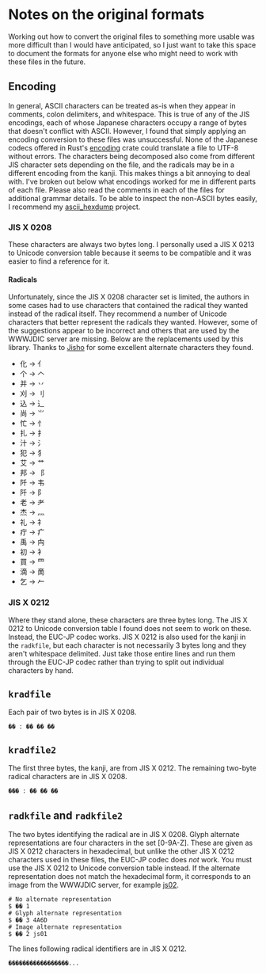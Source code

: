 # Notes on the original formats

Working out how to convert the original files to something more usable was more difficult than I would have anticipated, so I just want to take this space to document the formats for anyone else who might need to work with these files in the future. 


## Encoding

In general, ASCII characters can be treated as-is when they appear in comments, colon delimiters, and whitespace. This is true of any of the JIS encodings, each of whose Japanese characters occupy a range of bytes that doesn't conflict with ASCII. However, I found that simply applying an encoding conversion to these files was unsuccessful. None of the Japanese codecs offered in Rust's [encoding](https://docs.rs/encoding/0.2.33/encoding/codec/japanese/index.html) crate could translate a file to UTF-8 without errors. The characters being decomposed also come from different JIS character sets depending on the file, and the radicals may be in a different encoding from the kanji. This makes things a bit annoying to deal with. I've broken out below what encodings worked for me in different parts of each file. Please also read the comments in each of the files for additional grammar details. To be able to inspect the non-ASCII bytes easily, I recommend my [ascii_hexdump](https://github.com/tim-harding/ascii_hexdump) project.


### JIS X 0208

These characters are always two bytes long. I personally used a JIS X 0213 to Unicode conversion table because it seems to be compatible and it was easier to find a reference for it. 


#### Radicals

Unfortunately, since the JIS X 0208 character set is limited, the authors in some cases had to use characters that contained the radical they wanted instead of the radical itself. They recommend a number of Unicode characters that better represent the radicals they wanted. However, some of the suggestions appear to be incorrect and others that are used by the WWWJDIC server are missing. Below are the replacements used by this library. Thanks to [Jisho](https://jisho.org/#radical) for some excellent alternate characters they found. 

- 化 -> ⺅
- 个 -> 𠆢
- 并 -> 丷
- 刈 -> ⺉
- 込 -> ⻌
- 尚 -> ⺌
- 忙 -> ⺖
- 扎 -> 扌
- 汁 -> ⺡
- 犯 -> ⺨
- 艾 -> ⺾
- 邦 -> ⻏
- 阡 -> ⻙
- 阡 -> ⻖
- 老 -> ⺹
- 杰 -> ⺣
- 礼 -> ⺭
- 疔 -> ⽧
- 禹 -> ⽱
- 初 -> ⻂
- 買 -> ⺲
- 滴 -> 啇
- 乞 -> 𠂉


### JIS X 0212

Where they stand alone, these characters are three bytes long. The JIS X 0212 to Unicode conversion table I found does not seem to work on these. Instead, the EUC-JP codec works. JIS X 0212 is also used for the kanji in the `radkfile`, but each character is not necessarily 3 bytes long and they aren't whitespace delimited. Just take those entire lines and run them through the EUC-JP codec rather than trying to split out individual characters by hand.  


## `kradfile`

Each pair of two bytes is in JIS X 0208. 

```text
�� : �� �� ��
```


## `kradfile2`

The first three bytes, the kanji, are from JIS X 0212. The remaining two-byte radical characters are in JIS X 0208. 

```text
��� : �� �� ��
```


## `radkfile` and `radkfile2`

The two bytes identifying the radical are in JIS X 0208. Glyph alternate representations are four characters in the set \[0-9A-Z\]. These are given as JIS X 0212 characters in hexadecimal, but unlike the other JIS X 0212 characters used in these files, the EUC-JP codec does _not_ work. You must use the JIS X 0212 to Unicode conversion table instead. If the alternate representation does not match the hexadecimal form, it corresponds to an image from the WWWJDIC server, for example [js02](http://nihongo.monash.edu/gif212/js02.png).

```text
# No alternate representation
$ �� 1
# Glyph alternate representation
$ �� 3 4A6D
# Image alternate representation
$ �� 2 js01
```

The lines following radical identifiers are in JIS X 0212.


```text
�����������������...
```